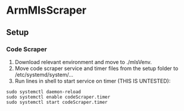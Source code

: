 # ArmMlsScraper

## Setup

### Code Scraper
1. Download relevant environment and move to ./mlsVenv.
2. Move code scraper service and timer files from the setup folder to /etc/systemd/system/...
3. Run lines in shell to start service on timer (THIS IS UNTESTED):
~~~
sudo systemctl daemon-reload
sudo systemctl enable codeScraper.timer
sudo systemctl start codeScraper.timer
~~~